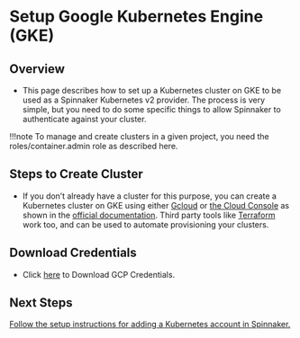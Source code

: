 # Setup Google Kubernetes Engine (GKE)
## Overview
* This page describes how to set up a Kubernetes cluster on GKE to be used as a Spinnaker
Kubernetes v2 provider. The process is very simple, but you need to do some specific
things to allow Spinnaker to authenticate against your cluster.

!!!note
	To manage and create clusters in a given project, you need the
	roles/container.admin role as described here.

## Steps to Create Cluster
* If you don’t already have a cluster for this purpose, you can create a Kubernetes cluster
on GKE using either [Gcloud](https://cloud.google.com/sdk/gcloud/) or [the Cloud Console](https://console.cloud.google.com/home/dashboard?project=ramwedsbharathi) as shown in the [official
documentation](https://cloud.google.com/kubernetes-engine/docs/how-to/creating-a-cluster). Third party tools like [Terraform](https://www.terraform.io/docs/providers/google/r/container_cluster.html) work too, and can be used to automate
provisioning your clusters.

## Download Credentials
* Click [here](http://docs.opsmx.com/setup-spinnaker/download-gcp/) to Download GCP Credentials.

## Next Steps
[Follow the setup instructions for adding a Kubernetes account in Spinnaker.](http://docs.opsmx.com/setup-spinnaker/cloud-providers/kubernetes(M)/)